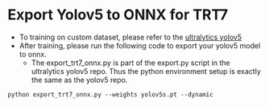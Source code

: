# Export Yolov5 to ONNX for TRT7

- To training on custom dataset, please refer to the [ultralytics yolov5](https://github.com/ultralytics/yolov5/blob/master/export.py)
- After training, please run the following code to export your yolov5 model to onnx. 
    - The export_trt7_onnx.py is part of the export.py script in the ultralytics yolov5 repo. Thus the python environment setup is exactly the same as the yolov5 repo.

```
python export_trt7_onnx.py --weights yolov5s.pt --dynamic
```